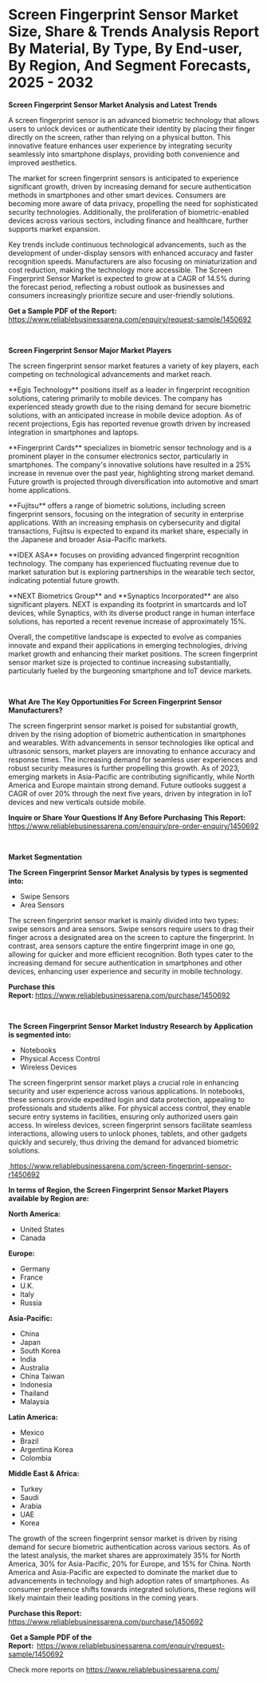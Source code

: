 <p><h1>Screen Fingerprint Sensor Market Size, Share & Trends Analysis Report By Material, By Type, By End-user, By Region, And Segment Forecasts, 2025 - 2032</h1></p><p><strong>Screen Fingerprint Sensor Market Analysis and Latest Trends</strong></p>
<p><p>A screen fingerprint sensor is an advanced biometric technology that allows users to unlock devices or authenticate their identity by placing their finger directly on the screen, rather than relying on a physical button. This innovative feature enhances user experience by integrating security seamlessly into smartphone displays, providing both convenience and improved aesthetics.</p><p>The market for screen fingerprint sensors is anticipated to experience significant growth, driven by increasing demand for secure authentication methods in smartphones and other smart devices. Consumers are becoming more aware of data privacy, propelling the need for sophisticated security technologies. Additionally, the proliferation of biometric-enabled devices across various sectors, including finance and healthcare, further supports market expansion.</p><p>Key trends include continuous technological advancements, such as the development of under-display sensors with enhanced accuracy and faster recognition speeds. Manufacturers are also focusing on miniaturization and cost reduction, making the technology more accessible. The Screen Fingerprint Sensor Market is expected to grow at a CAGR of 14.5% during the forecast period, reflecting a robust outlook as businesses and consumers increasingly prioritize secure and user-friendly solutions.</p></p>
<p><strong>Get a Sample PDF of the Report:&nbsp;</strong> <a href="https://www.reliablebusinessarena.com/enquiry/request-sample/1450692?utm_campaign=2454&utm_medium=2&utm_source=Github&utm_content=ia&utm_term=11022025&utm_id=screen-fingerprint-sensor">https://www.reliablebusinessarena.com/enquiry/request-sample/1450692</a></p>
<p>&nbsp;</p>
<p><strong>Screen Fingerprint Sensor Major Market Players</strong></p>
<p><p>The screen fingerprint sensor market features a variety of key players, each competing on technological advancements and market reach. </p><p>**Egis Technology** positions itself as a leader in fingerprint recognition solutions, catering primarily to mobile devices. The company has experienced steady growth due to the rising demand for secure biometric solutions, with an anticipated increase in mobile device adoption. As of recent projections, Egis has reported revenue growth driven by increased integration in smartphones and laptops.</p><p>**Fingerprint Cards** specializes in biometric sensor technology and is a prominent player in the consumer electronics sector, particularly in smartphones. The company's innovative solutions have resulted in a 25% increase in revenue over the past year, highlighting strong market demand. Future growth is projected through diversification into automotive and smart home applications.</p><p>**Fujitsu** offers a range of biometric solutions, including screen fingerprint sensors, focusing on the integration of security in enterprise applications. With an increasing emphasis on cybersecurity and digital transactions, Fujitsu is expected to expand its market share, especially in the Japanese and broader Asia-Pacific markets.</p><p>**IDEX ASA** focuses on providing advanced fingerprint recognition technology. The company has experienced fluctuating revenue due to market saturation but is exploring partnerships in the wearable tech sector, indicating potential future growth. </p><p>**NEXT Biometrics Group** and **Synaptics Incorporated** are also significant players. NEXT is expanding its footprint in smartcards and IoT devices, while Synaptics, with its diverse product range in human interface solutions, has reported a recent revenue increase of approximately 15%.</p><p>Overall, the competitive landscape is expected to evolve as companies innovate and expand their applications in emerging technologies, driving market growth and enhancing their market positions. The screen fingerprint sensor market size is projected to continue increasing substantially, particularly fueled by the burgeoning smartphone and IoT device markets.</p></p>
<p>&nbsp;</p>
<p><strong>What Are The Key Opportunities For Screen Fingerprint Sensor Manufacturers?</strong></p>
<p><p>The screen fingerprint sensor market is poised for substantial growth, driven by the rising adoption of biometric authentication in smartphones and wearables. With advancements in sensor technologies like optical and ultrasonic sensors, market players are innovating to enhance accuracy and response times. The increasing demand for seamless user experiences and robust security measures is further propelling this growth. As of 2023, emerging markets in Asia-Pacific are contributing significantly, while North America and Europe maintain strong demand. Future outlooks suggest a CAGR of over 20% through the next five years, driven by integration in IoT devices and new verticals outside mobile.</p></p>
<p><strong>Inquire or Share Your Questions If Any Before Purchasing This Report:</strong> <a href="https://www.reliablebusinessarena.com/enquiry/pre-order-enquiry/1450692?utm_campaign=2454&utm_medium=2&utm_source=Github&utm_content=ia&utm_term=11022025&utm_id=screen-fingerprint-sensor">https://www.reliablebusinessarena.com/enquiry/pre-order-enquiry/1450692</a></p>
<p>&nbsp;</p>
<p><strong>Market Segmentation</strong></p>
<p><strong>The Screen Fingerprint Sensor Market Analysis by types is segmented into:</strong></p>
<p><ul><li>Swipe Sensors</li><li>Area Sensors</li></ul></p>
<p><p>The screen fingerprint sensor market is mainly divided into two types: swipe sensors and area sensors. Swipe sensors require users to drag their finger across a designated area on the screen to capture the fingerprint. In contrast, area sensors capture the entire fingerprint image in one go, allowing for quicker and more efficient recognition. Both types cater to the increasing demand for secure authentication in smartphones and other devices, enhancing user experience and security in mobile technology.</p></p>
<p><strong>Purchase this Report:&nbsp;</strong><a href="https://www.reliablebusinessarena.com/purchase/1450692?utm_campaign=2454&utm_medium=2&utm_source=Github&utm_content=ia&utm_term=11022025&utm_id=screen-fingerprint-sensor">https://www.reliablebusinessarena.com/purchase/1450692</a></p>
<p>&nbsp;</p>
<p><strong>The Screen Fingerprint Sensor Market Industry Research by Application is segmented into:</strong></p>
<p><ul><li>Notebooks</li><li>Physical Access Control</li><li>Wireless Devices</li></ul></p>
<p><p>The screen fingerprint sensor market plays a crucial role in enhancing security and user experience across various applications. In notebooks, these sensors provide expedited login and data protection, appealing to professionals and students alike. For physical access control, they enable secure entry systems in facilities, ensuring only authorized users gain access. In wireless devices, screen fingerprint sensors facilitate seamless interactions, allowing users to unlock phones, tablets, and other gadgets quickly and securely, thus driving the demand for advanced biometric solutions.</p></p>
<p><a href="https://www.reliablebusinessarena.com/screen-fingerprint-sensor-r1450692?utm_campaign=2454&utm_medium=2&utm_source=Github&utm_content=ia&utm_term=11022025&utm_id=screen-fingerprint-sensor">&nbsp;https://www.reliablebusinessarena.com/screen-fingerprint-sensor-r1450692</a></p>
<p><strong>In terms of Region, the Screen Fingerprint Sensor Market Players available by Region are:</strong></p>
<p>
    <p> <strong> North America: </strong>
        <ul>
            <li>United States</li>
            <li>Canada</li>
        </ul>
        </p> 
    <p> <strong> Europe: </strong>
        <ul>
            <li>Germany</li>
            <li>France</li>
            <li>U.K.</li>
            <li>Italy</li>
            <li>Russia</li>
        </ul>
        </p> 
    <p> <strong> Asia-Pacific: </strong>
        <ul>
            <li>China</li>
            <li>Japan</li>
            <li>South Korea</li>
            <li>India</li>
            <li>Australia</li>
            <li>China Taiwan</li>
            <li>Indonesia</li>
            <li>Thailand</li>
            <li>Malaysia</li>
        </ul>
        </p> 
    <p> <strong> Latin America: </strong>
        <ul>
            <li>Mexico</li>
            <li>Brazil</li>
            <li>Argentina Korea</li>
            <li>Colombia</li>
        </ul>
        </p> 
    <p> <strong> Middle East & Africa: </strong>
        <ul>
            <li>Turkey</li>
            <li>Saudi</li>
            <li>Arabia</li>
            <li>UAE</li>
            <li>Korea</li>
        </ul>
    </p>
    </p>
<p><p>The growth of the screen fingerprint sensor market is driven by rising demand for secure biometric authentication across various sectors. As of the latest analysis, the market shares are approximately 35% for North America, 30% for Asia-Pacific, 20% for Europe, and 15% for China. North America and Asia-Pacific are expected to dominate the market due to advancements in technology and high adoption rates of smartphones. As consumer preference shifts towards integrated solutions, these regions will likely maintain their leading positions in the coming years.</p></p>
<p><strong>Purchase this Report: </strong><a href="https://www.reliablebusinessarena.com/purchase/1450692?utm_campaign=2454&utm_medium=2&utm_source=Github&utm_content=ia&utm_term=11022025&utm_id=screen-fingerprint-sensor">https://www.reliablebusinessarena.com/purchase/1450692</a></p>
<p>&nbsp;<strong>Get a Sample PDF of the Report:&nbsp;&nbsp;</strong><a href="https://www.reliablebusinessarena.com/enquiry/request-sample/1450692?utm_campaign=2454&utm_medium=2&utm_source=Github&utm_content=ia&utm_term=11022025&utm_id=screen-fingerprint-sensor">https://www.reliablebusinessarena.com/enquiry/request-sample/1450692</a></p>
<p><strong></strong></p>
<p>Check more reports on <a href="https://www.reliablebusinessarena.com/?utm_campaign=2454&utm_medium=2&utm_source=Github&utm_content=ia&utm_term=11022025&utm_id=screen-fingerprint-sensor">https://www.reliablebusinessarena.com/</a></p>